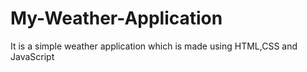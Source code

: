 # My-Weather-Application
It is a simple weather application which is made using HTML,CSS and JavaScript

